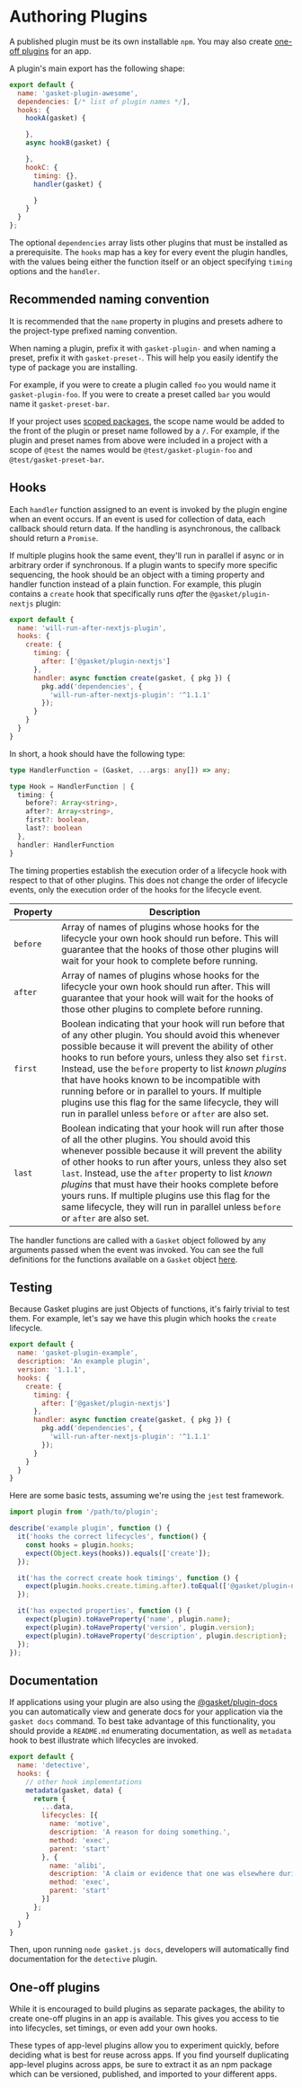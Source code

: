 # Authoring Plugins

A published plugin must be its own installable `npm`. You may also create [one-off plugins] for an app.

A plugin's main export has the following shape:

```js
export default {
  name: 'gasket-plugin-awesome',
  dependencies: [/* list of plugin names */],
  hooks: {
    hookA(gasket) {

    },
    async hookB(gasket) {

    },
    hookC: {
      timing: {},
      handler(gasket) {

      }
    }
  }
};
```

The optional `dependencies` array lists other plugins that must be installed as
a prerequisite. The `hooks` map has a key for every event the plugin handles,
with the values being either the function itself or an object specifying
`timing` options and the `handler`.

## Recommended naming convention

It is recommended that the `name` property in plugins and presets adhere to the project-type prefixed naming convention.

When naming a plugin, prefix it with `gasket-plugin-` and when naming a preset, prefix it with `gasket-preset-`. This will help you easily identify the type of package you are installing.

For example, if you were to create a plugin called `foo` you would name it `gasket-plugin-foo`. If you were to create a preset called `bar` you would name it `gasket-preset-bar`.

If your project uses [scoped packages], the scope name would be added to the front of the plugin or preset name followed by a `/`. For example, if the plugin and preset names from above were included in a project with a scope of `@test` the names would be `@test/gasket-plugin-foo` and `@test/gasket-preset-bar`.

## Hooks

Each `handler` function assigned to an event is invoked by the plugin engine
when an event occurs. If an event is used for collection of data, each callback
should return data. If the handling is asynchronous, the callback should return
a `Promise`.

If multiple plugins hook the same event, they'll run in parallel if async or in
arbitrary order if synchronous. If a plugin wants to specify more specific
sequencing, the hook should be an object with a timing property and handler
function instead of a plain function. For example, this plugin contains a
`create` hook that specifically runs *after* the `@gasket/plugin-nextjs` plugin:

```js
export default {
  name: 'will-run-after-nextjs-plugin',
  hooks: {
    create: {
      timing: {
        after: ['@gasket/plugin-nextjs']
      },
      handler: async function create(gasket, { pkg }) {
        pkg.add('dependencies', {
          'will-run-after-nextjs-plugin': '^1.1.1'
        });
      }
    }
  }
}
```

In short, a hook should have the following type:

```ts
type HandlerFunction = (Gasket, ...args: any[]) => any;

type Hook = HandlerFunction | {
  timing: {
    before?: Array<string>,
    after?: Array<string>,
    first?: boolean,
    last?: boolean
  },
  handler: HandlerFunction
}
```

The timing properties establish the execution order of a lifecycle hook with respect to that of other plugins. This does not change the order of lifecycle events, only the execution order of the hooks for the lifecycle event. 

| Property | Description |
|----------|-------------|
| `before` | Array of names of plugins whose hooks for the lifecycle your own hook should run before. This will guarantee that the hooks of those other plugins will wait for your hook to complete before running. |
| `after` | Array of names of plugins whose hooks for the lifecycle your own hook should run after. This will guarantee that your hook will wait for the hooks of those other plugins to complete before running. |
| `first` | Boolean indicating that your hook will run before that of any other plugin. You should avoid this whenever possible because it will prevent the ability of other hooks to run before yours, unless they also set `first`. Instead, use the `before` property to list _known plugins_ that have hooks known to be incompatible with running before or in parallel to yours. If multiple plugins use this flag for the same lifecycle, they will run in parallel unless `before` or `after` are also set. |
| `last` | Boolean indicating that your hook will run after those of all the other plugins. You should avoid this whenever possible because it will prevent the ability of other hooks to run after yours, unless they also set `last`. Instead, use the `after` property to list _known plugins_ that must have their hooks complete before yours runs. If multiple plugins use this flag for the same lifecycle, they will run in parallel unless `before` or `after` are also set. |

The handler functions are called with a `Gasket` object followed by any arguments
passed when the event was invoked. You can see the full definitions for the
functions available on a `Gasket` object [here].

## Testing

Because Gasket plugins are just Objects of functions, it's fairly trivial to
test them. For example, let's say we have this plugin which hooks the `create`
lifecycle.

```js
export default {
  name: 'gasket-plugin-example',
  description: 'An example plugin',
  version: '1.1.1',
  hooks: {
    create: {
      timing: {
        after: ['@gasket/plugin-nextjs']
      },
      handler: async function create(gasket, { pkg }) {
        pkg.add('dependencies', {
          'will-run-after-nextjs-plugin': '^1.1.1'
        });
      }
    }
  }
}
```

Here are some basic tests, assuming we're using the `jest` test framework.

```js
import plugin from '/path/to/plugin';

describe('example plugin', function () {
  it('hooks the correct lifecycles', function() {
    const hooks = plugin.hooks;
    expect(Object.keys(hooks)).equals(['create']);
  });

  it('has the correct create hook timings', function () {
    expect(plugin.hooks.create.timing.after).toEqual(['@gasket/plugin-nextjs']);
  });

  it('has expected properties', function () {
    expect(plugin).toHaveProperty('name', plugin.name);
    expect(plugin).toHaveProperty('version', plugin.version);
    expect(plugin).toHaveProperty('description', plugin.description);
  });
});
```

## Documentation

If applications using your plugin are also using the [@gasket/plugin-docs] you
can automatically view and generate docs for your application via the `gasket
docs` command. To best take advantage of this functionality, you should provide
a `README.md` enumerating documentation, as well as `metadata` hook to best
illustrate which lifecycles are invoked.

```js
export default {
  name: 'detective',
  hooks: {
    // other hook implementations
    metadata(gasket, data) {
      return {
        ...data,
        lifecycles: [{
          name: 'motive',
          description: 'A reason for doing something.',
          method: 'exec',
          parent: 'start'
        }, {
          name: 'alibi',
          description: 'A claim or evidence that one was elsewhere during the act.',
          method: 'exec',
          parent: 'start'
        }]
      };
    }
  }
}
```

Then, upon running `node gasket.js docs`, developers will automatically find
documentation for the `detective` plugin.

## One-off plugins

While it is encouraged to build plugins as separate packages, the ability to
create one-off plugins in an app is available. This gives you access to tie into lifecycles, set timings, or even add your own hooks.

These types of app-level plugins allow you to experiment quickly, before deciding
what is best for reuse across apps. If you find yourself duplicating app-level
plugins across apps, be sure to extract it as an npm package which can be
versioned, published, and imported to your different apps.

[one-off plugins]:#one-off-plugins
[here]:/packages/gasket-core/docs/gasket-engine.md
[@gasket/plugin-docs]:/packages/gasket-plugin-docs/README.md
[scoped packages]: https://docs.npmjs.com/about-scopes
